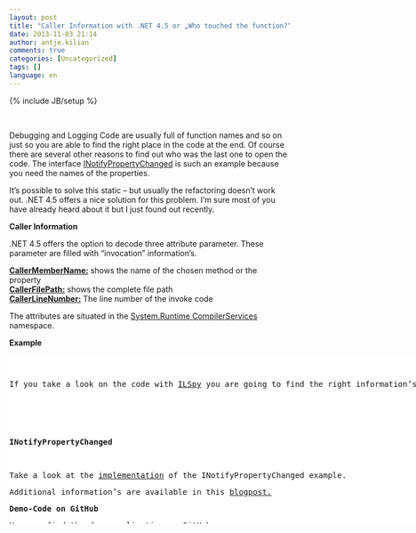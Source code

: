 ```yaml
---
layout: post
title: "Caller Information with .NET 4.5 or „Who touched the function?“"
date: 2013-11-03 21:14
author: antje.kilian
comments: true
categories: [Uncategorized]
tags: []
language: en
---
```

{% include JB/setup %}
<p>&nbsp; <p>Debugging and Logging Code are usually full of function names and so on just so you are able to find the right place in the code at the end. Of course there are several other reasons to find out who was the last one to open the code. The interface <a href="http://msdn.microsoft.com/en-us/library/system.componentmodel.inotifypropertychanged.aspx">INotifyPropertyChanged</a> is such an example because you need the names of the properties. <p>It’s possible to solve this static – but usually the refactoring doesn’t work out. .NET 4.5 offers a nice solution for this problem. I’m sure most of you have already heard about it but I just found out recently.  <p><b>Caller Information</b> <p>.NET 4.5 offers the option to decode three attribute parameter. These parameter are filled with “invocation” information’s. <p><strong><a href="http://msdn.microsoft.com/en-us/library/system.runtime.compilerservices.callermembernameattribute.aspx">CallerMemberName:</a></strong> shows the name of the chosen method or the property<br><strong><a href="http://msdn.microsoft.com/en-us/library/system.runtime.compilerservices.callerfilepathattribute.aspx">CallerFilePath:</a></strong> shows the complete file path<br><strong><a href="http://msdn.microsoft.com/en-us/library/system.runtime.compilerservices.callerlinenumberattribute.aspx">CallerLineNumber:</a></strong> The line number of the invoke code  <p>The attributes are situated in the <a href="http://msdn.microsoft.com/en-us/library/System.Runtime.CompilerServices.aspx">System.Runtime CompilerServices</a> namespace. <p><b>Example</b></p> <p><b></b> <p><b></b></p> <div id="scid:9D7513F9-C04C-4721-824A-2B34F0212519:56caabd3-d09e-4988-b65b-355323eff09d" class="wlWriterEditableSmartContent" style="float: none; padding-bottom: 0px; padding-top: 0px; padding-left: 0px; margin: 0px; display: inline; padding-right: 0px"><pre style=" width: 932px; height: 303px;background-color:White;overflow: auto;"><div><!--

Code highlighting produced by Actipro CodeHighlighter (freeware)
http://www.CodeHighlighter.com/

--><span style="color: #800080;">1</span><span style="color: #000000;">: </span><span style="color: #0000FF;">class</span><span style="color: #000000;"> Program
   </span><span style="color: #800080;">2</span><span style="color: #000000;">:     {
   </span><span style="color: #800080;">3</span><span style="color: #000000;">:         </span><span style="color: #0000FF;">static</span><span style="color: #000000;"> </span><span style="color: #0000FF;">void</span><span style="color: #000000;"> Main(</span><span style="color: #0000FF;">string</span><span style="color: #000000;">[] args)
   </span><span style="color: #800080;">4</span><span style="color: #000000;">:         {
   </span><span style="color: #800080;">5</span><span style="color: #000000;">:             Log(</span><span style="color: #800000;">&quot;</span><span style="color: #800000;">Hello World...</span><span style="color: #800000;">&quot;</span><span style="color: #000000;">);
   </span><span style="color: #800080;">6</span><span style="color: #000000;">:             Console.ReadLine();
   </span><span style="color: #800080;">7</span><span style="color: #000000;">:         }
   </span><span style="color: #800080;">8</span><span style="color: #000000;">:  
   </span><span style="color: #800080;">9</span><span style="color: #000000;">:         </span><span style="color: #0000FF;">public</span><span style="color: #000000;"> </span><span style="color: #0000FF;">static</span><span style="color: #000000;"> </span><span style="color: #0000FF;">void</span><span style="color: #000000;"> Log(</span><span style="color: #0000FF;">string</span><span style="color: #000000;"> text, [CallerMemberName] </span><span style="color: #0000FF;">string</span><span style="color: #000000;"> callerMemberName </span><span style="color: #000000;">=</span><span style="color: #000000;"> </span><span style="color: #800000;">&quot;&quot;</span><span style="color: #000000;">,
  </span><span style="color: #800080;">10</span><span style="color: #000000;">:                                             [CallerFilePath] </span><span style="color: #0000FF;">string</span><span style="color: #000000;"> callerPath </span><span style="color: #000000;">=</span><span style="color: #000000;"> </span><span style="color: #800000;">&quot;&quot;</span><span style="color: #000000;">, 
  </span><span style="color: #800080;">11</span><span style="color: #000000;">:                                             [CallerLineNumber] </span><span style="color: #0000FF;">int</span><span style="color: #000000;"> callerLineNumber </span><span style="color: #000000;">=</span><span style="color: #000000;"> </span><span style="color: #800080;">0</span><span style="color: #000000;">)
  </span><span style="color: #800080;">12</span><span style="color: #000000;">:         {
  </span><span style="color: #800080;">13</span><span style="color: #000000;">:             Console.WriteLine(</span><span style="color: #800000;">&quot;</span><span style="color: #800000;">Invoked with: </span><span style="color: #800000;">&quot;</span><span style="color: #000000;"> </span><span style="color: #000000;">+</span><span style="color: #000000;"> text);
  </span><span style="color: #800080;">14</span><span style="color: #000000;">:             Console.WriteLine(</span><span style="color: #800000;">&quot;</span><span style="color: #800000;">Caller {0} from File {1} (Ln: {2})</span><span style="color: #800000;">&quot;</span><span style="color: #000000;">, callerMemberName, callerPath, callerLineNumber);
  </span><span style="color: #800080;">15</span><span style="color: #000000;">:         }
  </span><span style="color: #800080;">16</span><span style="color: #000000;">:     }</span></div></pre><!-- Code inserted with Steve Dunn's Windows Live Writer Code Formatter Plugin.  http://dunnhq.com --></div>
<p>If you take a look on the code with <a href="http://ilspy.net/">ILSpy</a> you are going to find the right information’s:</p>
<div id="scid:9D7513F9-C04C-4721-824A-2B34F0212519:7b2a4ec6-81ed-430b-9999-90c93987e918" class="wlWriterEditableSmartContent" style="float: none; padding-bottom: 0px; padding-top: 0px; padding-left: 0px; margin: 0px; display: inline; padding-right: 0px"><pre style=" width: 932px; height: 303px;background-color:White;overflow: auto;"><div><!--

Code highlighting produced by Actipro CodeHighlighter (freeware)
http://www.CodeHighlighter.com/

--><span style="color: #000000;"> </span><span style="color: #800080;">1</span><span style="color: #000000;">: </span><span style="color: #0000FF;">internal</span><span style="color: #000000;"> </span><span style="color: #0000FF;">class</span><span style="color: #000000;"> Program
   </span><span style="color: #800080;">2</span><span style="color: #000000;">:     {
   </span><span style="color: #800080;">3</span><span style="color: #000000;">:         </span><span style="color: #0000FF;">private</span><span style="color: #000000;"> </span><span style="color: #0000FF;">static</span><span style="color: #000000;"> </span><span style="color: #0000FF;">void</span><span style="color: #000000;"> Main(</span><span style="color: #0000FF;">string</span><span style="color: #000000;">[] args)
   </span><span style="color: #800080;">4</span><span style="color: #000000;">:         {
   </span><span style="color: #800080;">5</span><span style="color: #000000;">:             Program.Log(</span><span style="color: #800000;">&quot;</span><span style="color: #800000;">Hello World...</span><span style="color: #800000;">&quot;</span><span style="color: #000000;">, </span><span style="color: #800000;">&quot;</span><span style="color: #800000;">Main</span><span style="color: #800000;">&quot;</span><span style="color: #000000;">, </span><span style="color: #800000;">&quot;</span><span style="color: #800000;">c:\\Users\\Robert\\Documents\\Visual Studio 2013\\Projects\\CallerInformationDemo\\CallerInformationDemo\\Program.cs</span><span style="color: #800000;">&quot;</span><span style="color: #000000;">, </span><span style="color: #800080;">14</span><span style="color: #000000;">);
   </span><span style="color: #800080;">6</span><span style="color: #000000;">:             Console.ReadLine();
   </span><span style="color: #800080;">7</span><span style="color: #000000;">:         }
   </span><span style="color: #800080;">8</span><span style="color: #000000;">:         </span><span style="color: #0000FF;">public</span><span style="color: #000000;"> </span><span style="color: #0000FF;">static</span><span style="color: #000000;"> </span><span style="color: #0000FF;">void</span><span style="color: #000000;"> Log(</span><span style="color: #0000FF;">string</span><span style="color: #000000;"> text, [CallerMemberName] </span><span style="color: #0000FF;">string</span><span style="color: #000000;"> callerMemberName </span><span style="color: #000000;">=</span><span style="color: #000000;"> </span><span style="color: #800000;">&quot;&quot;</span><span style="color: #000000;">, [CallerFilePath] </span><span style="color: #0000FF;">string</span><span style="color: #000000;"> callerPath </span><span style="color: #000000;">=</span><span style="color: #000000;"> </span><span style="color: #800000;">&quot;&quot;</span><span style="color: #000000;">, [CallerLineNumber] </span><span style="color: #0000FF;">int</span><span style="color: #000000;"> callerLineNumber </span><span style="color: #000000;">=</span><span style="color: #000000;"> </span><span style="color: #800080;">0</span><span style="color: #000000;">)
   </span><span style="color: #800080;">9</span><span style="color: #000000;">:         {
  </span><span style="color: #800080;">10</span><span style="color: #000000;">:             Console.WriteLine(</span><span style="color: #800000;">&quot;</span><span style="color: #800000;">Invoked with: </span><span style="color: #800000;">&quot;</span><span style="color: #000000;"> </span><span style="color: #000000;">+</span><span style="color: #000000;"> text);
  </span><span style="color: #800080;">11</span><span style="color: #000000;">:             Console.WriteLine(</span><span style="color: #800000;">&quot;</span><span style="color: #800000;">Caller {0} from File {1} (Ln: {2})</span><span style="color: #800000;">&quot;</span><span style="color: #000000;">, callerMemberName, callerPath, callerLineNumber);
  </span><span style="color: #800080;">12</span><span style="color: #000000;">:         }
  </span><span style="color: #800080;">13</span><span style="color: #000000;">:     }</span></div></pre><!-- Code inserted with Steve Dunn's Windows Live Writer Code Formatter Plugin.  http://dunnhq.com --></div>
<p><strong>INotifyPropertyChanged</strong></p>
<p>Take a look at the <a href="http://danrigby.com/2012/03/01/inotifypropertychanged-the-net-4-5-way/">implementation</a> of the INotifyPropertyChanged example.
<p>Additional information’s are available in this <a href="http://blogs.msdn.com/b/vijaysk/archive/2012/09/27/net-4-5-information-of-caller-function-caller-attributes-in-net-4-5.aspx">blogpost.</a> 
<p><b>Demo-Code on GitHub</b>
<p>You can find the demo application on <a href="https://github.com/Code-Inside/Samples/tree/master/2013/CallerInformationDemo">GitHub.</a>
